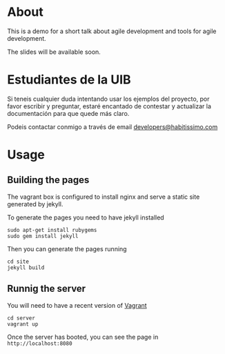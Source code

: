 About
=====

This is a demo for a short talk about agile development and tools for agile development.

The slides will be available soon.


Estudiantes de la UIB
=====================

Si teneis cualquier duda intentando usar los ejemplos del proyecto, por favor escribir
y preguntar, estaré encantado de contestar y actualizar la documentación para que quede
más claro.

Podeis contactar conmigo a través de email developers@habitissimo.com


Usage
=====

Building the pages
------------------

The vagrant box is configured to install nginx and serve a static site generated by jekyll.

To generate the pages you need to have jekyll installed

```
sudo apt-get install rubygems
sudo gem install jekyll
```

Then you can generate the pages running

```
cd site
jekyll build
```


Runnig the server
-----------------

You will need to have a recent version of [Vagrant](http://www.vagrantup.com)

```
cd server
vagrant up
```

Once the server has booted, you can see the page in `http://localhost:8080`
